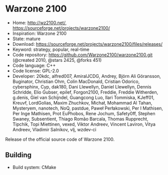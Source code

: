 # Warzone 2100

- Home: http://wz2100.net/, https://sourceforge.net/projects/warzone2100/
- Inspiration: Warzone 2100
- State: mature
- Download: https://sourceforge.net/projects/warzone2100/files/releases/
- Keyword: strategy, popular, real-time
- Code repository: https://github.com/Warzone2100/warzone2100.git (@created 2010, @stars 2425, @forks 451)
- Code language: C++
- Code license: GPL-2.0
- Developer: 20kdc, alfred007, AmiralJCDG, Andrey, Björn Ali Göransson, Buginator, Christian Ohm, Colin MacDonald, Cristian Odorico, cybersphinx, Cyp, dak180, Dani Llewellyn, Daniel Llewellyn, Dennis Schridde, Elio Gubser, epilef, Forgon2100, Freddie, Freddie Witherden, g.denis, Giel van Schijndel, Guangcong Luo, Ilari Tommiska, KJeff01, Kreuvf, LordGolias, Maxim Zhuchkov, Michał, Mohammad Al Tahan, Mysteryem, nanotech, NoQ, pastdue, Paweł Perłakowski, Per I Mathisen, Per Inge Mathisen, Prot EuPhobos, Rene Jochum, Safety0ff, Stephen Swaney, Subsentient, Thiago Romão Barcala, Thomas Rupprecht, Tipchik, Topi Miettinen, vexed, Viktor Andreev, Vincent Laviron, Vitya Andreev, Vladimir Salnikov, vlj, wzdev-ci

Release of the official source code of Warzone 2100.

## Building

- Build system: CMake
